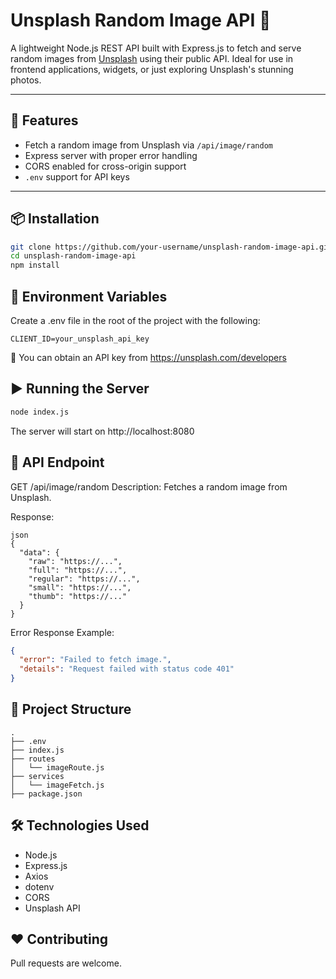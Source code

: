 # Unsplash Random Image API 🌄

A lightweight Node.js REST API built with Express.js to fetch and serve random images from [Unsplash](https://unsplash.com/) using their public API. Ideal for use in frontend applications, widgets, or just exploring Unsplash's stunning photos.

---

## 🚀 Features

- Fetch a random image from Unsplash via `/api/image/random`
- Express server with proper error handling
- CORS enabled for cross-origin support
- `.env` support for API keys

---

## 📦 Installation

```bash
git clone https://github.com/your-username/unsplash-random-image-api.git
cd unsplash-random-image-api
npm install
```
## 🔐 Environment Variables

Create a .env file in the root of the project with the following:
```env
CLIENT_ID=your_unsplash_api_key
```
🔑 You can obtain an API key from https://unsplash.com/developers

## ▶️ Running the Server

```bash
node index.js
```
The server will start on http://localhost:8080

## 🔗 API Endpoint

GET /api/image/random
Description: Fetches a random image from Unsplash.

Response:
```
json
{
  "data": {
    "raw": "https://...",
    "full": "https://...",
    "regular": "https://...",
    "small": "https://...",
    "thumb": "https://..."
  }
}
```

Error Response Example:
```json
{
  "error": "Failed to fetch image.",
  "details": "Request failed with status code 401"
}
```

## 🔧 Project Structure
```pgsql
.
├── .env
├── index.js
├── routes
│   └── imageRoute.js
├── services
│   └── imageFetch.js
├── package.json
```

## 🛠 Technologies Used
- Node.js
- Express.js
- Axios
- dotenv
- CORS
- Unsplash API

## ❤️ Contributing
Pull requests are welcome.